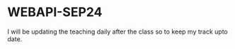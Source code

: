 # WEBAPI-SEP24
I will be updating the teaching daily after the class so to keep my track upto date.
